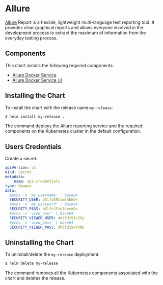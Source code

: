 # Allure

[Allure](https://docs.qameta.io/allure/) Report is a flexible, lightweight multi-language test reporting tool. It provides clear graphical reports and allows everyone involved in the development process to extract the maximum of information from the everyday testing process.

## Components

This chart installs the following required components:

- [Allure Docker Service](https://github.com/fescobar/allure-docker-service)
- [Allure Docker Service UI](https://github.com/fescobar/allure-docker-service-ui)

## Installing the Chart

To install the chart with the release name `my-release`:

```bash
$ helm install my-release .
```

The command deploys the Allure reporting service and the required components on the Kubernetes cluster in the default configuration.

## Users Credentials

Create a secret:

```yaml
apiVersion: v1
kind: Secret
metadata:
    name: api-credentials
type: Opaque
data:
  #echo -n 'my_username' | base64
  SECURITY_USER: bXlfdXNlcm5hbWU=
  #echo -n 'my_password' | base64
  SECURITY_PASS: bXlfcGFzc3dvcmQ=
  #echo -n 'view_user' | base64
  SECURITY_VIEWER_USER: dmlld191c2Vy
  #echo -n 'view_pass' | base64
  SECURITY_VIEWER_PASS: dmlld19wYXNz
```

## Uninstalling the Chart

To uninstall/delete the `my-release` deployment:

```bash
$ helm delete my-release
```

The command removes all the Kubernetes components associated with the chart and deletes the release.